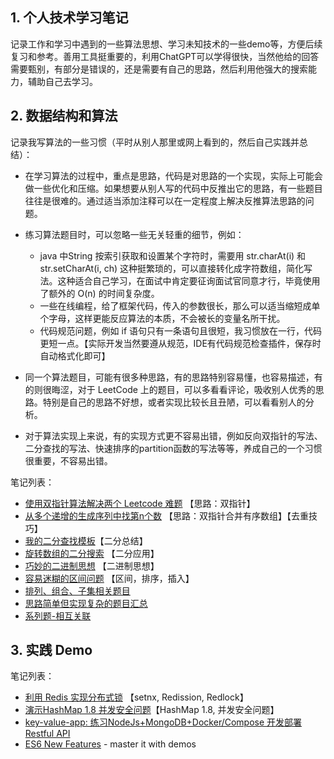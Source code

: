 ## 1. 个人技术学习笔记

记录工作和学习中遇到的一些算法思想、学习未知技术的一些demo等，方便后续复习和参考。善用工具挺重要的，利用ChatGPT可以学得很快，当然他给的回答需要甄别，有部分是错误的，还是需要有自己的思路，然后利用他强大的搜索能力，辅助自己去学习。


## 2. 数据结构和算法

记录我写算法的一些习惯（平时从别人那里或网上看到的，然后自己实践并总结）：

- 在学习算法的过程中，重点是思路，代码是对思路的一个实现，实际上可能会做一些优化和压缩。如果想要从别人写的代码中反推出它的思路，有一些题目往往是很难的。通过适当添加注释可以在一定程度上解决反推算法思路的问题。
- 练习算法题目时，可以忽略一些无关轻重的细节，例如：
  -  java 中String 按索引获取和设置某个字符时，需要用 str.charAt(i) 和 str.setCharAt(i, ch) 这种挺繁琐的，可以直接转化成字符数组，简化写法。这种适合自己学习，在面试中肯定要征询面试官同意才行，毕竟使用了额外的 O(n) 的时间复杂度。
  - 一些在线编程，给了框架代码，传入的参数很长，那么可以适当缩短成单个字母，这样更能反应算法的本质，不会被长的变量名所干扰。
  - 代码规范问题，例如 if 语句只有一条语句且很短，我习惯放在一行，代码更短一点。【实际开发当然要遵从规范，IDE有代码规范检查插件，保存时自动格式化即可】

- 同一个算法题目，可能有很多种思路，有的思路特别容易懂，也容易描述，有的则很晦涩，对于 LeetCode 上的题目，可以多看看评论，吸收别人优秀的思路。特别是自己的思路不好想，或者实现比较长且丑陋，可以看看别人的分析。
- 对于算法实现上来说，有的实现方式更不容易出错，例如反向双指针的写法、二分查找的写法、快速排序的partition函数的写法等等，养成自己的一个习惯很重要，不容易出错。


笔记列表：

- [使用双指针算法解决两个 Leetcode 难题](algorithm/01-two-pointers-problems.md)  【思路：双指针】
- [从多个递增的生成序列中找第n个数](algorithm/02-find-n-elem-from-sequence.md) 【思路：双指针合并有序数组】【去重技巧】
- [我的二分查找模板](algorithm/03-binary-search-template.md)【二分总结】
- [旋转数组的二分搜索](algorithm/04-rotated-array-algorithm.md) 【二分应用】
- [巧妙的二进制思想](algorithm/05-good-binary-bit-trick.md) 【二进制思想】
- [容易迷糊的区间问题](algorithm/06-interval-related-problem.md) 【区间，排序，插入】
- [排列、组合、子集相关题目](algorithm/07-排列-组合-子集相关题目.md)
- [思路简单但实现复杂的题目汇总](algorithm/08-思路简单但实现复杂的题目汇总.md)
- [系列题-相互关联](algorithm/09-系列题-相互关联.md)

## 3. 实践 Demo

笔记列表：

- [利用 Redis 实现分布式锁](demo/P01_RedisDistributedLock/README.md) 【setnx, Redission, Redlock】
- [演示HashMap 1.8 并发安全问题](demo/01-HashMap-concurrent-issue.md)【HashMap 1.8, 并发安全问题】
- [key-value-app: 练习NodeJs+MongoDB+Docker/Compose 开发部署 Restful API](demo/P02_key-value-app/readme.md)
- [ES6 New Features](demo/P03_ES6-new-feature/readme.md) - master it with demos











